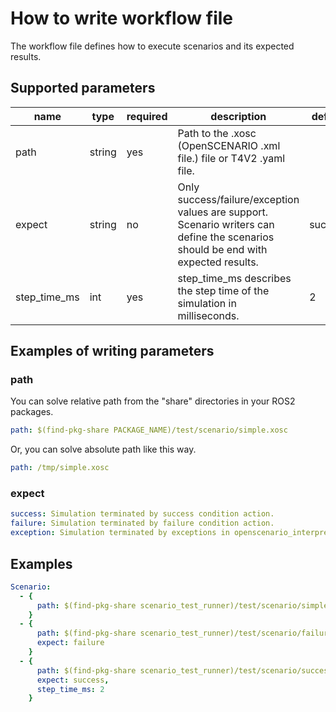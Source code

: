 # How to write workflow file
The workflow file defines how to execute scenarios and its expected results.

## Supported parameters

| name | type | required | description | default | example |
| ---- | ---- | -------- | ----------- | ------- | ------- |
| path | string | yes | Path to the .xosc (OpenSCENARIO .xml file.) file or T4V2 .yaml file. | | [example](#path) |
| expect | string | no | Only success/failure/exception values are support. Scenario writers can define the scenarios should be end with expected results. | success | [example](#expect) |
| step_time_ms | int | yes | step_time_ms describes the step time of the simulation in milliseconds. | 2 | [example](#step_time_ms) |

[//]: # (TODO: resolve example link in step_time_ms raw)
## Examples of writing parameters
### path

You can solve relative path from the "share" directories in your ROS2 packages.
```yaml
path: $(find-pkg-share PACKAGE_NAME)/test/scenario/simple.xosc
```
Or, you can solve absolute path like this way.
```yaml
path: /tmp/simple.xosc
```

### expect

```yaml
success: Simulation terminated by success condition action.
failure: Simulation terminated by failure condition action.
exception: Simulation terminated by exceptions in openscenario_interpreter component.
```

## Examples
```yaml
Scenario:
  - {
      path: $(find-pkg-share scenario_test_runner)/test/scenario/simple.xosc
    }
  - {
      path: $(find-pkg-share scenario_test_runner)/test/scenario/failure.yaml,
      expect: failure
    }
  - {
      path: $(find-pkg-share scenario_test_runner)/test/scenario/success.yaml,
      expect: success,
      step_time_ms: 2
    }
```
